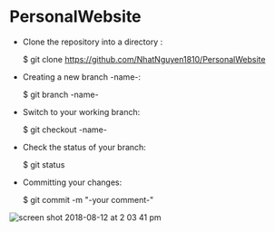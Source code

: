 # PersonalWebsite

- Clone the repository into a directory <name>:
  
  $ git clone https://github.com/NhatNguyen1810/PersonalWebsite <name> 

- Creating a new branch -name-: 
  
  $ git branch -name-
 
- Switch to your working branch: 

  $ git checkout -name-

- Check the status of your branch: 

  $ git status
  
- Committing your changes: 
  
  $ git commit -m "-your comment-"




![screen shot 2018-08-12 at 2 03 41 pm](https://user-images.githubusercontent.com/35616780/44006372-79d0417c-9e38-11e8-870a-f8c9bb4ea2ae.png)
